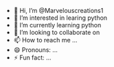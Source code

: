 - 👋 Hi, I’m @Marvelouscreations1
- 👀 I’m interested in learing python
- 🌱 I’m currently learning python
- 💞️ I’m looking to collaborate on
- 📫 How to reach me ...
- 😄 Pronouns: ...
- ⚡ Fun fact: ...

<!---
Marvelouscreations1/Marvelouscreations1 is a ✨ special ✨ repository because its `README.md` (this file) appears on your GitHub profile.
You can click the Preview link to take a look at your changes.
--->
